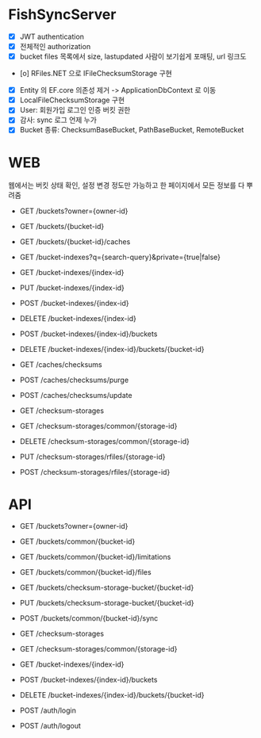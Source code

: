 # FishSyncServer

- [x] JWT authentication
- [x] 전체적인 authorization
- [x] bucket files 목록에서 size, lastupdated 사람이 보기쉽게 포매팅, url 링크도
- [o] RFiles.NET 으로 IFileChecksumStorage 구현
- [x] Entity 의 EF.core 의존성 제거 -> ApplicationDbContext 로 이동
- [x] LocalFileChecksumStorage 구현
- [x] User: 회원가입 로그인 인증 버킷 권한
- [x] 감사: sync 로그 언제 누가
- [x] Bucket 종류: ChecksumBaseBucket, PathBaseBucket, RemoteBucket

# WEB

웹에서는 버킷 상태 확인, 설정 변경 정도만 가능하고 한 페이지에서 모든 정보를 다 뿌려줌
- GET /buckets?owner={owner-id}
- GET /buckets/{bucket-id}
- GET /buckets/{bucket-id}/caches

- GET /bucket-indexes?q={search-query}&private={true|false}
- GET /bucket-indexes/{index-id}
- PUT /bucket-indexes/{index-id}
- POST /bucket-indexes/{index-id}
- DELETE /bucket-indexes/{index-id}
- POST /bucket-indexes/{index-id}/buckets
- DELETE /bucket-indexes/{index-id}/buckets/{bucket-id}

- GET /caches/checksums
- POST /caches/checksums/purge
- POST /caches/checksums/update

- GET /checksum-storages
- GET /checksum-storages/common/{storage-id}
- DELETE /checksum-storages/common/{storage-id}
- PUT /checksum-storages/rfiles/{storage-id}
- POST /checksum-storages/rfiles/{storage-id}

# API

- GET /buckets?owner={owner-id}
- GET /buckets/common/{bucket-id}
- GET /buckets/common/{bucket-id}/limitations
- GET /buckets/common/{bucket-id}/files
- GET /buckets/checksum-storage-bucket/{bucket-id}
- PUT /buckets/checksum-storage-bucket/{bucket-id}
- POST /buckets/common/{bucket-id}/sync

- GET /checksum-storages
- GET /checksum-storages/common/{storage-id}

- GET /bucket-indexes/{index-id}
- POST /bucket-indexes/{index-id}/buckets
- DELETE /bucket-indexes/{index-id}/buckets/{bucket-id}

- POST /auth/login
- POST /auth/logout